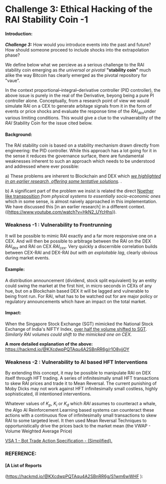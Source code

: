 # Challenge 3: Ethical Hacking of the RAI Stability Coin -1

#### Introduction:

*****Challenge 3:***** How would you introduce events into the past and future? How should someone proceed to include shocks into the extrapolation phase?

We define below what we percieve as a serious challenge to the RAI stability coin emerging as *the universal or pivotal* **"stability  coin"** much alike the way Bitcoin has clearly emerged as the pivotal repository for "vaue".

In the  context proportional–integral–derivative controller (PID controller), the above issue is purely in the real of the Derivative, beyong being a pure PI controller alone. Conceptually, from a research point of view we would simulate RAI on a CEX to generate arbitage signals from it in the form of events or price shocks and evaluate the response time of the $RAI_{dex}$under various limiting conditions. This would give a clue to the vulnaerability of the $RAI$ Stability Coin for the issue cited below.

#### Background: 

The RAI stability coin is based on a stability mechanism drawn directly from engineering: the PID controller. While this approach has a lot going for it in the sense it reduces the governance surface, there are fundamental weaknesses inherent to such an approach which needs to be understood and addressed where ever possible:

a) These problems are inherent to  Blockchain and DEX which *[we highlighted in an earlier research, offering some tentative solutions](https://www.youtube.com/watch?v=OcD2YCdbUAg).* .

 b) A significant part of the problem we insist is related the direct [Noether like transposition](https://www.youtube.com/watch?v=CxlHLqJ9I0A) *from physical systems to essentially socio-economic ones* which in some sense, is almost naively approached in this implementation. We have discussed this [in an earlier research] in a different context. ((https://www.youtube.com/watch?v=HkN2_UYcHhs)).

### Weakness -1 : Vulnerability to  Frontrunning

It will be  possible to mimic RAI exactly and a far more responsive one on a CEX. And  will then be possible to arbitrage between the RAI on the DEX $RAI_{dex}$ and RAI on CEX $RAI_{cex}$. Very quickly a discernible correlation builds between CEX-RAI and DEX-RAI *but with an exploitable lag*, clearly obvious during market events.

#### Example: 
A distribution announcement (dividend, stock split equivalent) by an entity could swing the market at the first hint, in micro seconds in CEXs of any hue, but on a Blockchain based DEX it will be lagged and vulnerable to being front run. For RAI, what has to be watched out for are major policy or regulatory announcements which have an impact on the total market. 

#### Impact:
When the Singapore Stock Exchange (SGT) mimicked the National Stock Exchange of India's NIFTY Index, [over half the volume shifted to SGT](https://www.capitalmind.in/2018/04/the-battle-of-taxes-can-win/). *Similarly RAI volumes could shift to the mimicked one on CEX.*

**A more detailed explanation of the above:**
https://hackmd.io/@KXcdwpPQTAqu4A2SBnRR6g/r1O8vjjOY


### Weakness -2 : Vulnerability to AI based HFT Interventions

 By extending this concept, it may be possible to manipulate RAI on DEX itself through HFT trading. A series of infinitesimally small HFT transactions to skew RAI  prices and trade it to Mean Reversal. The current punishing of Moby Dicks may not work against HFT infinitesimally small costless, highly sophisticated, ill intentioned interventions.
 
 Whatever values of $K_p$, $K_i$ or $K_d$ which $RAI$ assumes to counteract a whale, the Algo AI Reinforcement Learning based systems can counteract these actions with a continuous flow of infinitesimally small transactions to skew RAI to some targeted level. It then used Mean Reversal Techniques to opportunistically drive the prices back to the market mean (the VWAP - Volume Weighted Average Price)
 
 [VSA 1 - Bot Trade Action Specification - (Simplified).]( https://hackmd.io/@KXcdwpPQTAqu4A2SBnRR6g/ryE004-Bt )
 
 
 
 
 ### REFERENCE:
 
 ####  [A List of Reports 
 (https://hackmd.io/@KXcdwpPQTAqu4A2SBnRR6g/S1wm6wWHF ): 
 
 
 
 
 
 



